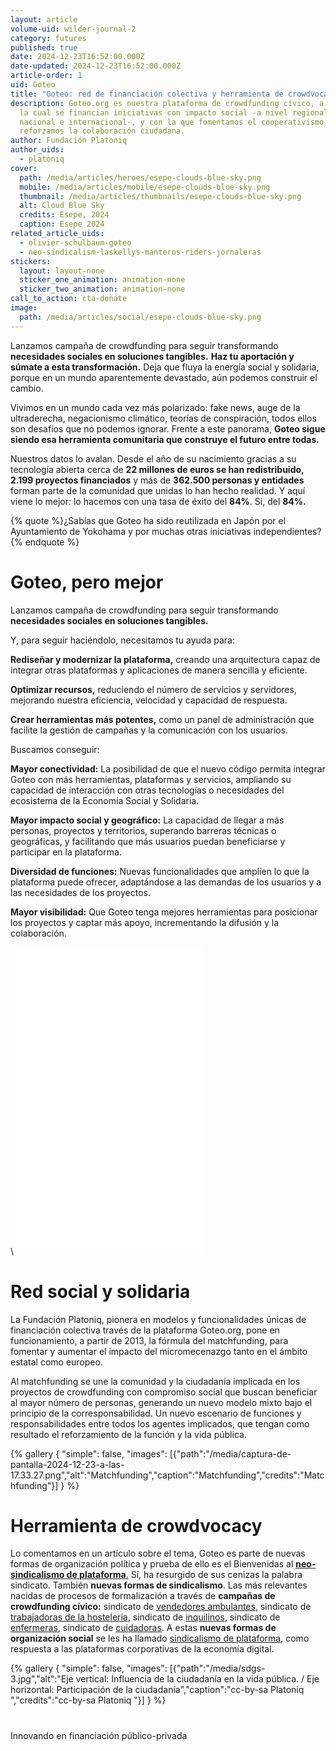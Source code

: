 ```yaml
---
layout: article
volume-uid: wilder-journal-2
category: futures
published: true
date: 2024-12-23T16:52:00.000Z
date-updated: 2024-12-23T16:52:00.000Z
article-order: 1
uid: Goteo
title: "Goteo: red de financiación colectiva y herramienta de crowdvocacy"
description: Goteo.org es nuestra plataforma de crowdfunding cívico, a través de
  la cual se financian iniciativas con impacto social -a nivel regional,
  nacional e internacional-, y con la que fomentamos el cooperativismo y
  reforzamos la colaboración ciudadana.
author: Fundación Platoniq
author_uids:
  - platoniq
cover:
  path: /media/articles/heroes/esepe-clouds-blue-sky.png
  mobile: /media/articles/mobile/esepe-clouds-blue-sky.png
  thumbnail: /media/articles/thumbnails/esepe-clouds-blue-sky.png
  alt: Cloud Blue Sky
  credits: Esepe, 2024
  caption: Esepe 2024
related_article_uids:
  - olivier-schulbaum-goteo
  - neo-sindicalism-laskellys-manteros-riders-jornaleras
stickers:
  layout: layout-none
  sticker_one_animation: animation-none
  sticker_two_animation: animation-none
call_to_action: cta-donate
image:
  path: /media/articles/social/esepe-clouds-blue-sky.png
---
```

Lanzamos campaña de crowdfunding para seguir transformando **necesidades sociales en soluciones tangibles.** **Haz tu aportación y súmate a esta transformación.** Deja que fluya la energía social y solidaria, porque en un mundo aparentemente devastado, aún podemos construir el cambio.

Vivimos en un mundo cada vez más polarizado: fake news, auge de la ultraderecha, negacionismo climático, teorías de conspiración, todos ellos son desafíos que no podemos ignorar. Frente a este panorama, **Goteo sigue siendo esa herramienta comunitaria que construye el futuro entre todas.**

Nuestros datos lo avalan. Desde el año de su nacimiento gracias a su tecnología abierta cerca de **22 millones de euros se han redistribuido, 2.199 proyectos financiados** y más de **362.500 personas y entidades** forman parte de la comunidad que unidas lo han hecho realidad. Y aquí viene lo mejor: lo hacemos con una tasa de éxito del **84%**. Sí, del **84%.**

{% quote %}¿Sabías que Goteo ha sido reutilizada en Japón por el Ayuntamiento de Yokohama y por muchas otras iniciativas independientes? {% endquote %}

# Goteo, pero mejor

Lanzamos campaña de crowdfunding para seguir transformando **necesidades sociales en soluciones tangibles.** 

Y, para seguir haciéndolo, necesitamos tu ayuda para:

**Rediseñar y modernizar la plataforma,** creando una arquitectura capaz de integrar otras plataformas y aplicaciones de manera sencilla y eficiente.

**Optimizar recursos,** reduciendo el número de servicios y servidores, mejorando nuestra eficiencia, velocidad y capacidad de respuesta.

**Crear herramientas más potentes,** como un panel de administración que facilite la gestión de campañas y la comunicación con los usuarios.

Buscamos conseguir:

**Mayor conectividad:** La posibilidad de que el nuevo código permita integrar Goteo con más herramientas, plataformas y servicios, ampliando su capacidad de interacción con otras tecnologías o necesidades del ecosistema de la Economía Social y Solidaria.

**Mayor impacto social y geográfico:** La capacidad de llegar a más personas, proyectos y territorios, superando barreras técnicas o geográficas, y facilitando que más usuarios puedan beneficiarse y participar en la plataforma.

**Diversidad de funciones:** Nuevas funcionalidades que amplíen lo que la plataforma puede ofrecer, adaptándose a las demandas de los usuarios y a las necesidades de los proyectos.

**Mayor visibilidad:** Que Goteo tenga mejores herramientas para posicionar los proyectos y captar más apoyo, incrementando la difusión y la colaboración.



\    <iframe frameborder="0" height="492px" src="//www.goteo.org/widget/project/goteo-pero-mejor" width="300px" scrolling="no"></iframe>                



# Red social y solidaria

La Fundación Platoniq, pionera en modelos y funcionalidades únicas de 
financiación colectiva través de la plataforma Goteo.org, pone en 
funcionamiento, a partir de 2013, la fórmula del matchfunding, para 
fomentar y aumentar el impacto del micromecenazgo tanto en el ámbito 
estatal como europeo.

Al matchfunding se une la comunidad y la ciudadanía implicada en los 
proyectos de crowdfunding con compromiso social que buscan beneficiar al
 mayor número de personas, generando un nuevo modelo mixto bajo el 
principio de la corresponsabilidad. Un nuevo escenario de funciones y 
responsabilidades entre todos los agentes implicados, que tengan como 
resultado el reforzamiento de la función y la vida pública.

{% gallery { "simple": false, "images": [{"path":"/media/captura-de-pantalla-2024-12-23-a-las-17.33.27.png","alt":"Matchfunding","caption":"Matchfunding","credits":"Matchfunding"}] } %}

# Herramienta de crowdvocacy 

Lo comentamos en un artículo sobre el tema, Goteo es parte de nuevas formas de organización política y prueba de ello es el Bienvenidas al [**neo-sindicalismo de plataforma**.](https://journal.platoniq.net/es/wilder-journal-2/deep-dives/neo-sindicalismo/) Sí, ha resurgido de sus cenizas la palabra sindicato. También **nuevas formas de sindicalismo**. Las más relevantes nacidas de procesos de formalización a través de **campañas de crowdfunding cívico:** sindicato de [vendedores ambulantes](https://www.goteo.org/project/top-manta-bcn), sindicato de [trabajadoras de la hostelería](https://www.goteo.org/project/las-kellys), sindicato de [inquilinos](https://www.goteo.org/project/sindicat-de-llogaters-i-llogateres), sindicato de [enfermeras](https://www.goteo.org/project/masenfermeria), sindicato de [cuidadoras](https://www.goteo.org/project/quien-cuida-a-las-que-cuidan). A estas **nuevas formas de organización social** se les ha llamado [sindicalismo de plataforma](https://meta.decidim.org/conferences/DecidimFest21/f/1657/meetings/1634), como respuesta a las plataformas corporativas de la economía digital.

{% gallery { "simple": false, "images": [{"path":"/media/sdgs-3.jpg","alt":"Eje vertical: Influencia de la ciudadanía en la vida pública. / Eje horizontal: Participación de la ciudadanía","caption":"cc-by-sa Platoniq ","credits":"cc-by-sa Platoniq "}] } %}

# 
Innovando en financiación público-privada
